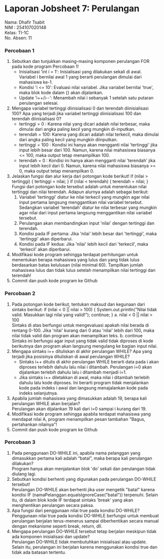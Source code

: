 # Laporan Jobsheet 7: Perulangan   
Nama: Dhafir Tsabit    
NIM : 254107020148   
Kelas: TI-1C   
No. Absen: 11   
### Percobaan 1   
1. Sebutkan dan tunjukkan masing-masing komponen perulangan FOR pada kode program Percobaan 1!     
    - Inisialisasi 'int i = 1': Inisialisasi yang dilakukan sekali di awal. Variabel i bernilai awal 1 yang berarti perulangan dimulai dari mahasiswa ke-1.   
    - Kondisi 'i <= 10': Evaluasi nilai variabel. Jika variabel bernilai 'true', maka blok kode dalam {} akan dijalankan.
    - Update 'i++/i--': Menambah nilai i sebanyak 1 setelah satu putaran perulangan selesai.     
2. Mengapa variabel tertinggi diinisialisasi 0 dan terendah diinisialisasi 100? Apa yang terjadi jika variabel tertinggi diinisialisasi 100 dan terendah diinisialisasi 0?    
    - tertinggi = 0 : Karena nilai yang dicari adalah nilai terbesar, maka dimulai dari angka paling kecil yang mungkin di-inputkan.   
    - terendah = 100: Karena yang dicari adalah nilai terkecil, maka dimulai dari angka paling kecil yang mungkin diinputkan.   
    - tertinggi = 100 : Kondisi ini hanya akan mengganti nilai 'tertinggi' jika input lebih besar dari 100. Namun, karena nilai mahasiswa biasanya <= 100, maka output tetap menampilkan 100.      
    - terendah = 0 : Kondisi ini hanya akan mengganti nilai 'terendah' jika input lebih kecil dari 0. Namun, karena nilai mahasiswa biasanya >= 0, maka output tetap menampilkan 0.  
3. Jelaskan fungsi dan alur kerja dari potongan kode berikut! 
        if (nilai > tertinggi) {
            tertinggi = nilai;
        }
        if (nilai < terendah) {
            terendah = nilai;
        }   
    Fungsi dari potongan kode tersebut adalah untuk menentukan nilai tertinggi dan nilai terendah. Adapun alurnya adalah sebagai berikut:   
    1. Variabel 'tertinggi' diatur ke nilai terkecil yang mungkin agar nilai input pertama langsung menggantikan nilai variabel tersebut. Sedangkan variabel 'terendah' diatur ke nilai terbesar yang mungkin agar nilai dari input pertama langsung menggantikan nilai variabel tersebut.
    2. Perulangan akan membandingkan input 'nilai' dengan tertinggi dan terendah.
    3. Kondisi pada IF pertama: Jika 'nilai' lebih besar dari 'tertinggi', maka 'tertinggi' akan diperbarui.
    4. Kondisi pada IF kedua: Jika 'nilai' lebih kecil dari 'terkecil', maka 'terkecil' akan diperbarui.    
4. Modifikasi kode program sehingga terdapat perhitungan untuk menentukan berapa 
mahasiswa yang lulus dan yang tidak lulus berdasarkan batas kelulusan (nilai minimal 60). 
Tampilkan jumlah mahasiswa lulus dan tidak lulus setelah menampilkan nilai tertinggi 
dan terendah! 
5. Commit dan push kode program ke Github    
   
### Percobaan 2   
1. Pada potongan kode berikut, tentukan maksud dan kegunaan dari sintaks berikut: 
        if (nilai < 0 || nilai > 100) {
            System.out.println("Nilai tidak valid. Masukkan lagi nilai yang valid!");
            continue;
        }
a. nilai < 0 || nilai > 100    
    Sintaks di atas berfungsi untuk mengevaluasi apakah nilai berada di rentang 0-100. Jika 'nilai' kurang dari 0 atau 'nilai' lebih dari 100, maka nilai tidak valid dan program akan menampilkan teks.
b. continue    
    Sintaks ini berfungsi agar input yang tidak valid tidak diproses di kode berikutnya dan program akan langsung mengulang ke bagian input nilai.
2. Mengapa sintaks i++ dituliskan di akhir perulangan WHILE? Apa yang terjadi jika posisinya dituliskan di awal perulangan WHILE?    
    - Sintaks i++ ditulis di akhir perulangan WHILE berarti data pada i akan diproses terlebih dahulu lalu nilai i ditambah. Perulangan i=0 akan dijalankan terlebih dahulu lalu i ditambah menjadi i=1.
    - Jika sintaks i++ diletakkan di awal, maka nilai i ditambah terlebih dahulu lalu kode diproses. Ini berarti program tidak menjalankan kode pada indeks i awal dan langsung menajalankan kode pada indeks selanjutnya.
3. Apabila jumlah mahasiswa yang dimasukkan adalah 19, berapa kali perulangan WHILE akan berjalan?    
    Perulangan akan dijalankan 19 kali dari i=0 sampai i kurang dari 19.
4. Modifikasi kode program sehingga apabila terdapat mahasiswa yang mendapat nilai A, program menampilkan pesan tambahan "Bagus, pertahankan nilainya"! 
5. Commit dan push kode program ke Github
   
### Percobaan 3      
1. Pada penggunaan DO-WHILE ini, apabila nama pelanggan yang dimasukkan pertama kali adalah “batal”, maka berapa kali perulangan dilakukan?    
    Program hanya akan menjalankan blok 'do' sekali dan perulangan tidak diulang lagi.
2. Sebutkan kondisi berhenti yang digunakan pada perulangan DO-WHILE tersebut!    
    Perulangan DO-WHILE akan berhenti jika user mengetik "batal" karena kondisi IF (namaPelanggan.equalsIgnoreCase("batal")) terpenuhi. Selain itu, di dalam blok kode IF terdapat sintaks 'break' yang akan menghentikan perulangan secara paksa.
3. Apa fungsi dari penggunaan nilai true pada kondisi DO-WHILE?   
    Penggunaan nilai true pada kondisi DO-WHILE berfungsi untuk membuat perulangan berjalan terus-menerus sampai diberhentikan secara manual dengan mekanisme seperti break, return, dll.
4. Mengapa perulangan DO-WHILE tersebut tetap berjalan meskipun tidak ada komponen inisialisasi dan update?    
    Perulangan DO-WHILE tidak membutuhkan inisialisasi atau update. Selain itu, perulangan ini berjalan karena menggunakan kondisi true dan tidak ada batasan tertentu.